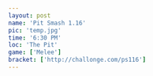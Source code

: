 ```yaml
---
layout: post
name: 'Pit Smash 1.16'
pic: 'temp.jpg'
time: '6:30 PM'
loc: 'The Pit'
game: ['Melee']
bracket: ['http://challonge.com/ps116']
---
```

